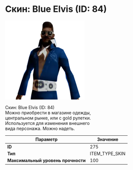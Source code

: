 # Скин: Blue Elvis (ID: 84)

![Item Image](../img/275.webp?raw=true)

Скин: Blue Elvis (ID: 84)<br>Можно приобрести в магазине одежды,<br>центральном рынке, или с gold рулетки.<br>Используется для изменения внешнего<br>вида персонажа. Можно надеть.


| Параметр | Значение |
|----------|----------|
| **ID** | 275 |
| **Тип** | ITEM_TYPE_SKIN |
| **Максимальный уровень прочности** | 100 |

